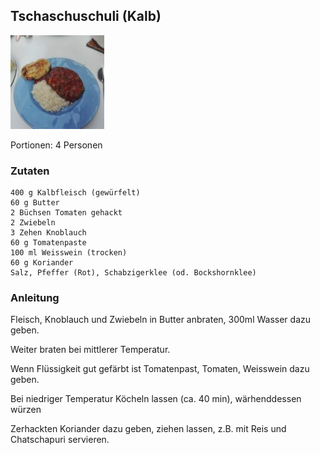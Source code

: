 ## Tschaschuschuli (Kalb)

![img.png](images/tschaschuschuli/tschaschuschuli.png)

Portionen: 4 Personen

### Zutaten

    400 g Kalbfleisch (gewürfelt)
    60 g Butter
    2 Büchsen Tomaten gehackt
    2 Zwiebeln
    3 Zehen Knoblauch
    60 g Tomatenpaste
    100 ml Weisswein (trocken)
    60 g Koriander
    Salz, Pfeffer (Rot), Schabzigerklee (od. Bockshornklee)

### Anleitung

Fleisch, Knoblauch und Zwiebeln in Butter anbraten, 300ml Wasser dazu geben.

Weiter braten bei mittlerer Temperatur.

Wenn Flüssigkeit gut gefärbt ist Tomatenpast, Tomaten, Weisswein dazu geben. 

Bei niedriger Temperatur Köcheln lassen (ca. 40 min), wärhenddessen würzen

Zerhackten Koriander dazu geben, ziehen lassen, z.B. mit Reis und Chatschapuri servieren. 

